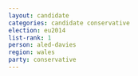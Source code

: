 ```yaml
---
layout: candidate
categories: candidate conservative
election: eu2014
list-rank: 1
person: aled-davies
region: wales
party: conservative
---
```

